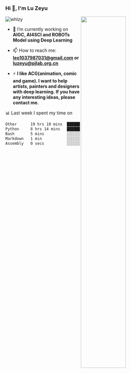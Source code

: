 ### Hi 👋, I'm Lu Zeyu

<img src="https://komarev.com/ghpvc/?username=whlzy&label=Profile%20views&color=0e75b6&style=flat" alt="whlzy" />
<img align="right" width="53%" src="https://github-readme-stats.vercel.app/api?username=whlzy&show_icons=true">

- 🔭 I’m currently working on **AIGC, AI4SCI and ROBOTs Model using Deep Learning**

- 📫 How to reach me: **leo1037987031@gmail.com or luzeyu@pjlab.org.cn**

- ⚡ **I like ACG(animation, comic and game). I want to help artists, painters and designers with deep learning. If you have any interesting ideas, please contact me.**

📊 Last week I spent my time on

<!--START_SECTION:waka-->

```txt
Other      19 hrs 10 mins  █████████████████▒░░░░░░░   69.60 %
Python     8 hrs 14 mins   ███████▒░░░░░░░░░░░░░░░░░   29.92 %
Bash       5 mins          ░░░░░░░░░░░░░░░░░░░░░░░░░   00.35 %
Markdown   1 min           ░░░░░░░░░░░░░░░░░░░░░░░░░   00.07 %
Assembly   0 secs          ░░░░░░░░░░░░░░░░░░░░░░░░░   00.03 %
```

<!--END_SECTION:waka-->

